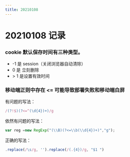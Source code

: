 ```yaml
---
title: 20210108
---
```

# 20210108 记录

### cookie 默认保存时间有三种类型。

- -1 是 session（关闭浏览器自动清除）
- 0 是 立刻删除
- \> 1 是设置有效时间

### 移动端正则中存在 <= 可能导致部署失败和移动端白屏

有问题的写法：
```javascript
/(?!$)(?<=^(\d{4})+)/g
```
依然有问题的写法：
```javascript
var reg =new RegExp("(\\B)(?<=\\b(\\d{4})+)","g");
```
正确的写法：
```javascript
.replace(/\s/g, '').replace(/(.{4})/g, "$1 ")
```

